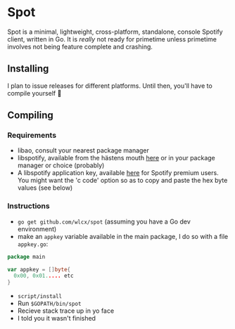 # Spot
Spot is a minimal, lightweight, cross-platform, standalone, console Spotify client, written in Go. It is *really* not ready for primetime unless primetime involves not being feature complete and crashing.
## Installing
I plan to issue releases for different platforms. Until then, you'll have to compile yourself :poop:

## Compiling
### Requirements
- libao, consult your nearest package manager
- libspotify, available from the hästens mouth [here](https://developer.spotify.com/technologies/libspotify/#libspotify-downloads) or in your package manager or choice (probably)
- A libspotify application key, available [here](https://devaccount.spotify.com/my-account/keys/) for Spotify premium users. You might want the 'c code' option so as to copy and paste the hex byte values (see below)

### Instructions
- `go get github.com/wlcx/spot` (assuming you have a Go dev environment)
- make an `appkey` variable available in the main package, I do so with a file `appkey.go`:
```go
package main

var appkey = []byte{
  0x00, 0x01..... etc
}
```
- `script/install`
- Run `$GOPATH/bin/spot`
- Recieve stack trace up in yo face
- I told you it wasn't finished
